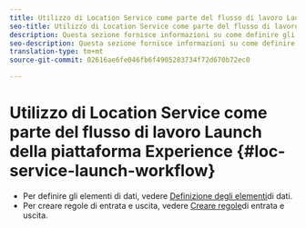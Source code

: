 ```yaml
---
title: Utilizzo di Location Service come parte del flusso di lavoro Launch della piattaforma Experience
seo-title: Utilizzo di Location Service come parte del flusso di lavoro Launch della piattaforma Experience
description: Questa sezione fornisce informazioni su come definire gli elementi di dati e creare regole di entrata e uscita in Experience Platform Launch che possono essere utilizzate con Location Service.
seo-description: Questa sezione fornisce informazioni su come definire gli elementi di dati e creare regole di entrata e uscita in Experience Platform Launch che possono essere utilizzate con Location Service
translation-type: tm+mt
source-git-commit: 02616ae6fe046fb6f4905283734f72d670b72ec0

---
```



# Utilizzo di Location Service come parte del flusso di lavoro Launch della piattaforma Experience {#loc-service-launch-workflow}

* Per definire gli elementi di dati, vedere [Definizione degli elementi](/help/use-places-launch-workflow/define-data-elements.md)di dati.
* Per creare regole di entrata e uscita, vedere [Creare regole](/help/use-places-launch-workflow/create-rule-places-property.md)di entrata e uscita.